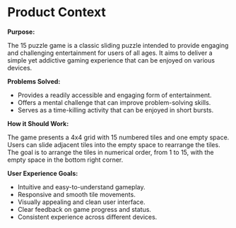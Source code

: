 # Product Context

**Purpose:**

The 15 puzzle game is a classic sliding puzzle intended to provide engaging and challenging entertainment for users of all ages. It aims to deliver a simple yet addictive gaming experience that can be enjoyed on various devices.

**Problems Solved:**

*   Provides a readily accessible and engaging form of entertainment.
*   Offers a mental challenge that can improve problem-solving skills.
*   Serves as a time-killing activity that can be enjoyed in short bursts.

**How it Should Work:**

The game presents a 4x4 grid with 15 numbered tiles and one empty space. Users can slide adjacent tiles into the empty space to rearrange the tiles. The goal is to arrange the tiles in numerical order, from 1 to 15, with the empty space in the bottom right corner.

**User Experience Goals:**

*   Intuitive and easy-to-understand gameplay.
*   Responsive and smooth tile movements.
*   Visually appealing and clean user interface.
*   Clear feedback on game progress and status.
*   Consistent experience across different devices.
